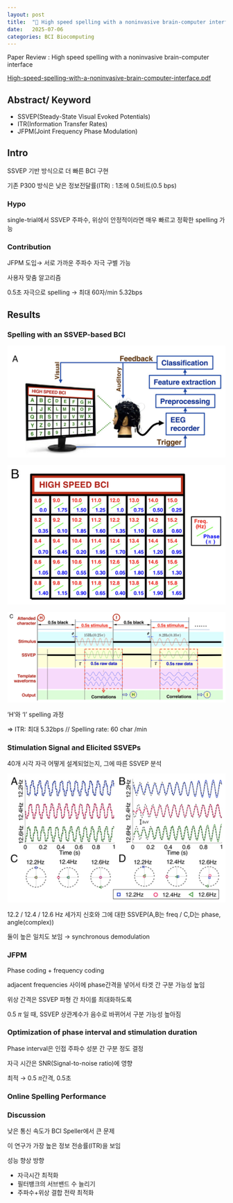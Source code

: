 ```yaml
---
layout: post
title:  "📝 High speed spelling with a noninvasive brain-computer interface"
date:   2025-07-06
categories: BCI Biocomputing
---
```

Paper Review : High speed spelling with a noninvasive brain-computer interface

[High-speed-spelling-with-a-noninvasive-brain-computer-interface.pdf](/assets/posts/0711/chen-et-al-high-speed-spelling-with-a-noninvasive-brain-computer-interface.pdf)

## Abstract/ Keyword

- SSVEP(Steady-State Visual Evoked Potentials)
- ITR(Information Transfer Rates)
- JFPM(Joint Frequency Phase Modulation)

## Intro

SSVEP 기반 방식으로 더 빠른 BCI 구현

기존 P300 방식은 낮은 정보전달률(ITR) : 1초에 0.5비트(0.5 bps)

### Hypo

single-trial에서 SSVEP 주파수, 위상이 안정적이라면 매우 빠르고 정확한 spelling 가능

### Contribution

JFPM 도입→ 서로 가까운 주파수 자극 구별 가능

사용자 맞춤 알고리즘

0.5초 자극으로 spelling → 최대 60자/min 5.32bps

## Results

### Spelling with an SSVEP-based BCI

![image.png](/assets/posts/0711/image.png)

![image.png](/assets/posts/0711/image1.png)

![‘H’와 ‘I’ spelling 과정](/assets/posts/0711/image2.png)

‘H’와 ‘I’ spelling 과정

⇒ ITR: 최대 5.32bps // Spelling rate: 60 char /min

### Stimulation Signal and Elicited SSVEPs

40개 시각 자극 어떻게 설계되었는지, 그에 따른 SSVEP 분석

![12.2 / 12.4 / 12.6 Hz 세가지 신호와 그에 대한 SSVEP(A,B는 freq / C,D는 phase, angle(complex))](/assets/posts/0711/image3.png)

12.2 / 12.4 / 12.6 Hz 세가지 신호와 그에 대한 SSVEP(A,B는 freq / C,D는 phase, angle(complex))

둘이 높은 일치도 보임 → synchronous demodulation

### JFPM

Phase coding + frequency coding

adjacent frequencies 사이에 phase간격을  넣어서 타겟 간 구분 가능성 높임

위상 간격은 SSVEP 파형 간 차이를 최대화하도록

0.5 $\pi$ 일 때, SSVEP 상관계수가 음수로 바뀌어서 구분 가능성 높아짐

### Optimization of phase interval and stimulation duration

Phase interval은 인접 주파수 성분 간 구분 정도 결정

자극 시간은 SNR(Signal-to-noise ratio)에 영향

최적 → 0.5 $\pi$간격, 0.5초

### Online Spelling Performance

### Discussion

낮은 통신 속도가 BCI Speller에서 큰 문제

이 연구가 가장 높은 정보 전송률(ITR)을 보임

성능 향상 방향

- 자극시간 최적화
- 필터뱅크의 서브밴드 수 늘리기
- 주파수+위상 결합 전략 최적화